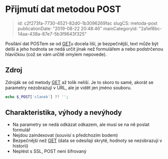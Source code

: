 Přijmutí dat metodou POST
================================

> id: c2f273fa-7730-4521-82d0-1b3096269fac
> slugCS: metoda-post
> publicationDate: "2019-08-22 20:48:46"
> mainCategoryId: "2a1ef8bc-14aa-438a-87e7-5b3f9643f325"

Posílání dat POSTem se od <a href="/metoda-get">GET</a>u docela liší, je bezpečnější, text může být delší a jeho hodnota se nedá určit jinak než formulářem a nebo podstrčenou hlavičkou (což se vám určitě omylem nepovede).

Zdroj
--------------------------

Zdroják se od metody <a href="/metoda-get">GET</a> až tolik neliší. Je to skoro to samé, akorát se parametry nezobrazují v URL, ale je vidět jen jméno souboru.

```php
echo $_POST['clanek'] ?? ''; 
```

Charakteristika, výhody a nevýhody
--------------------------

- Na parametry se nedá odkázat odkazem, ale musí se na ně poslat formulář
- Nejdou zaindexovat (souvisí s předchozím  bodem)
- Bezpečnější než <a href="/metoda-get">GET</a> (data se odesílají skrytě, hodnoty se nezobrazují v historii)
- Neplést s SSL, POST není šifrovaný
